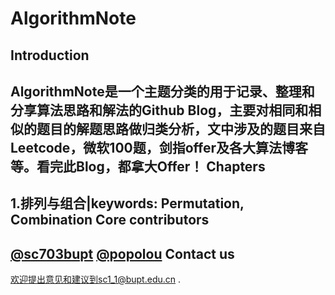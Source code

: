 AlgorithmNote
=============
Introduction
------------
AlgorithmNote是一个主题分类的用于记录、整理和分享算法思路和解法的Github Blog，主要对相同和相似的题目的解题思路做归类分析，文中涉及的题目来自Leetcode，微软100题，剑指offer及各大算法博客等。看完此Blog，都拿大Offer！
Chapters
------------
1.排列与组合|keywords: Permutation, Combination
Core contributors
------------
[@sc703bupt](https://github.com/sc703bupt)
[@popolou](https://github.com/popolou)
Contact us
------------
欢迎提出意见和建议到sc1_1@bupt.edu.cn .

